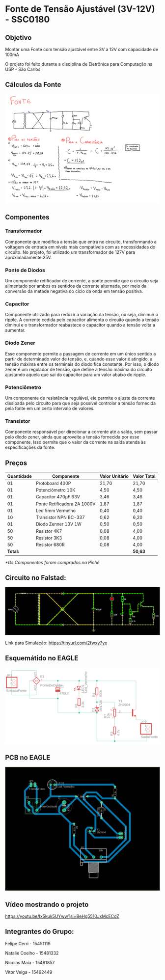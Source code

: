 # Fonte de Tensão Ajustável (3V-12V) - SSC0180

## Objetivo
Montar uma Fonte com tensão ajustável entre 3V a 12V com capacidade de 100mA

O projeto foi feito durante a disciplina de Eletrônica para Computação na USP - São Carlos

## Cálculos da Fonte
![Calculos](calculos.png)

## Componentes
### Transformador
Componente que modifica a tensão que entra no circuito, transformando a voltagem de entrada em níveis mais compatíveis com as necessidades do circuito. No projeto, foi utilizado um transformador de 127V para aproximadamente 25V.
	
### Ponte de Diodos
Um componente retificador de corrente, a  ponte permite que o circuito seja alimentado por ambos os sentidos da corrente alternada, por meio da conversão da metade negativa do ciclo da onda em tensão positiva.

### Capacitor
Componente utilizado para reduzir a variação da tensão, ou seja, diminuir o ripple. A corrente cedida pelo capacitor alimenta o circuito quando a tensão diminui e o transformador reabastece o capacitor quando a tensão volta a aumentar.

### Diodo Zener
Esse componente permite a passagem de corrente em um único sentido a partir de determinado valor de tensão, e, quando esse valor é atingido, a tensão máxima entre os terminais do diodo  fica constante. Por isso, o diodo zener é um regulador de tensão, que define a tensão máxima do circuito ajustando aquela que sai do capacitor para um valor abaixo do ripple.

### Potenciômetro
Um componente de resistência regulável, ele permite o ajuste da corrente dissipada pelo circuito para que seja possível controlar a tensão fornecida pela fonte em um certo intervalo de valores.

### Transistor
Componente responsável por direcionar a corrente até a saída, sem passar pelo diodo zener, ainda que aproveite a tensão fornecida por esse componente. Isso permite que o valor da corrente na saída atenda às especificações da fonte.

## Preços
| Quantidade | Componente | Valor Unitário | Valor Total|
|--------------|------------|-------|--------|
| 01 | Protoboard 400P | 21,70 | 21,70 |
| 01 | Potenciômetro 10K | 4,50 | 4,50 |
| 01 | Capacitor 470μF 63V | 3,46 | 3,46 |
| 01 | Ponte Retificadora 2A 1000V | 1,87 | 1,87 |
| 01 | Led 5mm Vermelho | 0,40 | 0,40 |
| 10 | Transistor NPN BC-337 | 0,62 | 6,20 | 
| 01 | Diodo Zenner 13V 1W | 0,50 | 0,50 |
| 50 | Resistor 4K7 | 0,08 | 4,00 |
| 50 | Resistor 3K3 | 0,08 | 4,00 |  
| 50 | Resistor 680R | 0,08 | 4,00 |
|**Total:** | | | **50,63** |

_*Os Componentes foram comprados na Pinhé_

## Circuito no Falstad:
![Falstad](image.png)

Link para Simulação: https://tinyurl.com/2fwxy7yx

## Esquemátido no EAGLE
![Esquematico](fonteCircuito.png)

## PCB no EAGLE
![PCB](fontePCB.png)

## Vídeo mostrando o projeto
https://youtu.be/Ix5kuk5UYww?si=BeHg5510JxMcECdZ

## Integrantes do Grupo:
Felipe Cerri - 15451119

Natalie Coelho - 15481332

Nicolas Maia - 15481857

Vitor Veiga - 15492449
